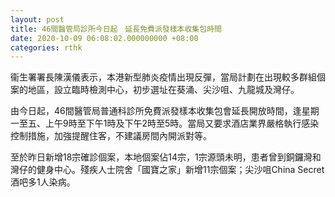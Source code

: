 ```yaml
---
layout: post
title: 46間醫管局診所今日起　延長免費派發樣本收集包時間
date: 2020-10-09 06:08:02.000000000 +08:00
categories: rthk
---
```


衞生署署長陳漢儀表示，本港新型肺炎疫情出現反彈，當局計劃在出現較多群組個案的地區，設立臨時檢測中心，初步選址在葵涌、尖沙咀、九龍城及灣仔。

由今日起，46間醫管局普通科診所免費派發樣本收集包會延長開放時間，逢星期一至五、上午9時至下午1時及下午2時至5時。當局又要求酒店業界嚴格執行感染控制措施，加強提醒住客，不建議房間內開派對等。

至於昨日新增18宗確診個案，本地個案佔14宗，1宗源頭未明，患者曾到銅鑼灣和灣仔的健身中心。殘疾人士院舍「國寶之家」新增11宗個案；尖沙咀China Secret酒吧多1人染病。
